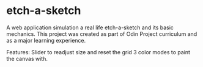 # etch-a-sketch

A web application simulation a real life etch-a-sketch and its basic mechanics.
This  project was created as part of Odin Project curriculum and as a major learning experience.

Features:
Slider to readjust size and reset the grid
3 color modes to paint the canvas with.


